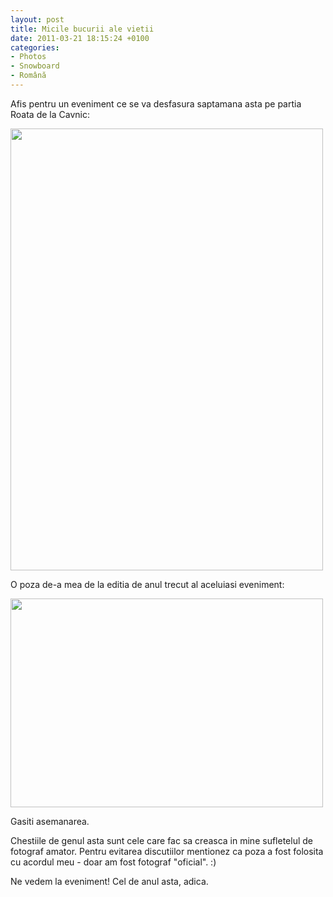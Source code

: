 ```yaml
---
layout: post
title: Micile bucurii ale vietii
date: 2011-03-21 18:15:24 +0100
categories:
- Photos
- Snowboard
- Română
---
```

Afis pentru un eveniment ce se va desfasura saptamana asta pe partia Roata de la Cavnic:

<img class="alignnone size-full wp-image-1189" title="Mountain Dew North vs. South" src="https://content.rusiczki.net/2011/03/mountain-dew-north-vs-south-500x707.jpg" alt="" width="500" height="707" style="padding:0"/>

O poza de-a mea de la editia de anul trecut al aceluiasi eveniment:

<a href="http://www.flickr.com/photos/janos/4476316257/"><img class="alignnone" title="Flo" src="http://farm5.static.flickr.com/4038/4476316257_0e863b7d64.jpg" alt="" width="500" height="334" style="padding:0" /></a>

Gasiti asemanarea.

Chestiile de genul asta sunt cele care fac sa creasca in mine sufletelul de fotograf amator. Pentru evitarea discutiilor mentionez ca poza a fost folosita cu acordul meu - doar am fost fotograf "oficial". :)

Ne vedem la eveniment! Cel de anul asta, adica.
